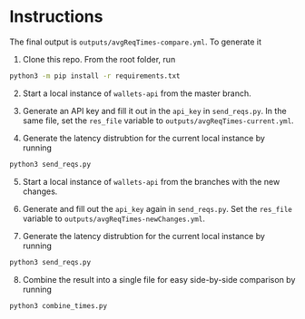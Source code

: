 # Instructions

The final output is `outputs/avgReqTimes-compare.yml`. To generate it


1. Clone this repo. From the root folder, run 
```bash
python3 -m pip install -r requirements.txt
```

2. Start a local instance of `wallets-api` from the master branch. 

3. Generate an API key and fill it out in the `api_key` in  `send_reqs.py`. In the same file, set the `res_file` variable to `outputs/avgReqTimes-current.yml`.

4. Generate the latency distrubtion for the current local instance by running
```bash
python3 send_reqs.py
```

5. Start a local instance of `wallets-api` from the branches with the new changes. 

6. Generate and fill out the `api_key` again in `send_reqs.py`. Set the `res_file` variable to `outputs/avgReqTimes-newChanges.yml`.

7. Generate the latency distrubtion for the current local instance by running
```bash
python3 send_reqs.py
```

8. Combine the result into a single file for easy side-by-side comparison by running 
```bash
python3 combine_times.py
```